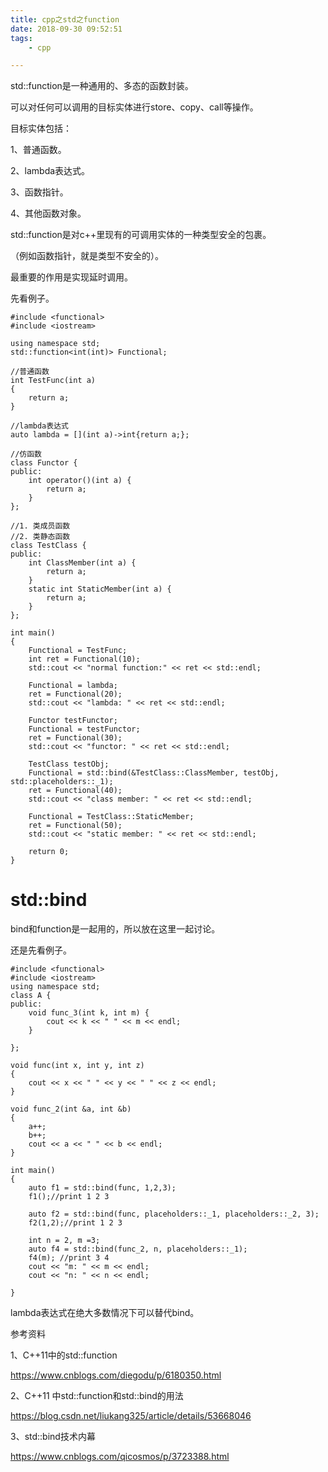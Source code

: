 ```yaml
---
title: cpp之std之function
date: 2018-09-30 09:52:51
tags:
	- cpp

---
```




std::function是一种通用的、多态的函数封装。

可以对任何可以调用的目标实体进行store、copy、call等操作。

目标实体包括：

1、普通函数。

2、lambda表达式。

3、函数指针。

4、其他函数对象。

std::function是对c++里现有的可调用实体的一种类型安全的包裹。

（例如函数指针，就是类型不安全的）。

最重要的作用是实现延时调用。



先看例子。

```
#include <functional>
#include <iostream>

using namespace std;
std::function<int(int)> Functional;

//普通函数
int TestFunc(int a)
{
	return a;
}

//lambda表达式
auto lambda = [](int a)->int{return a;};

//仿函数
class Functor {
public:
	int operator()(int a) {
		return a;
	}
};

//1. 类成员函数
//2. 类静态函数
class TestClass {
public:
	int ClassMember(int a) {
		return a;
	}
	static int StaticMember(int a) {
		return a;
	}
};

int main()
{
	Functional = TestFunc;
	int ret = Functional(10);
	std::cout << "normal function:" << ret << std::endl;
	
	Functional = lambda;
	ret = Functional(20);
	std::cout << "lambda: " << ret << std::endl;
	
	Functor testFunctor;
	Functional = testFunctor;
	ret = Functional(30);
	std::cout << "functor: " << ret << std::endl;
	
	TestClass testObj;
	Functional = std::bind(&TestClass::ClassMember, testObj, std::placeholders::_1);
	ret = Functional(40);
	std::cout << "class member: " << ret << std::endl;
	
	Functional = TestClass::StaticMember;
	ret = Functional(50);
	std::cout << "static member: " << ret << std::endl;
	
	return 0;
}
```



# std::bind

bind和function是一起用的，所以放在这里一起讨论。

还是先看例子。

```
#include <functional>
#include <iostream>
using namespace std;
class A {
public:
	void func_3(int k, int m) {
		cout << k << " " << m << endl;
	}
	
};

void func(int x, int y, int z)
{
	cout << x << " " << y << " " << z << endl;
}

void func_2(int &a, int &b)
{
	a++;
	b++;
	cout << a << " " << b << endl;
}

int main()
{
	auto f1 = std::bind(func, 1,2,3);
	f1();//print 1 2 3
	
	auto f2 = std::bind(func, placeholders::_1, placeholders::_2, 3);
	f2(1,2);//print 1 2 3
	
	int n = 2, m =3;
	auto f4 = std::bind(func_2, n, placeholders::_1);
	f4(m); //print 3 4
	cout << "m: " << m << endl;
	cout << "n: " << n << endl;
	
}
```



lambda表达式在绝大多数情况下可以替代bind。



参考资料

1、C++11中的std::function

https://www.cnblogs.com/diegodu/p/6180350.html

2、C++11 中std::function和std::bind的用法

https://blog.csdn.net/liukang325/article/details/53668046

3、std::bind技术内幕

https://www.cnblogs.com/qicosmos/p/3723388.html